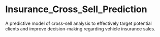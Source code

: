 # Insurance_Cross_Sell_Prediction
A predictive model of cross-sell analysis to effectively target potential clients and improve decision-making regarding vehicle insurance sales.
